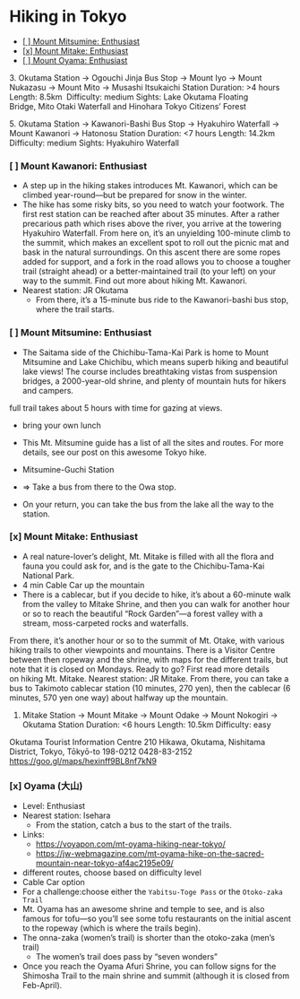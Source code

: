 # Hiking in Tokyo <!-- omit in toc -->

- [[ ] Mount Mitsumine: Enthusiast](#--mount-mitsumine-enthusiast)
- [[x] Mount Mitake: Enthusiast](#x-mount-mitake-enthusiast)
- [[ ] Mount Oyama: Enthusiast](#--mount-oyama-enthusiast)

3. Okutama Station -> Ogouchi Jinja Bus Stop -> Mount Iyo -> Mount Nukazasu -> Mount Mito -> Musashi Itsukaichi Station
Duration: >4 hours
Length: 8.5km 
Difficulty: medium
Sights: Lake Okutama Floating Bridge, Mito Otaki Waterfall and Hinohara Tokyo Citizens’ Forest


5. Okutama Station -> Kawanori-Bashi Bus Stop -> Hyakuhiro Waterfall -> Mount Kawanori -> Hatonosu Station
Duration: <7 hours
Length: 14.2km
Difficulty: medium
Sights: Hyakuhiro Waterfall



### [ ] Mount Kawanori: Enthusiast
* A step up in the hiking stakes introduces Mt. Kawanori, which can be climbed year-round—but be prepared for snow in the winter.
* The hike has some risky bits, so you need to watch your footwork. The first rest station can be reached after about 35 minutes. After a rather precarious path which rises above the river, you arrive at the towering Hyakuhiro Waterfall. From here on, it’s an unyielding 100-minute climb to the summit, which makes an excellent spot to roll out the picnic mat and bask in the natural surroundings. On this ascent there are some ropes added for support, and a fork in the road allows you to choose a tougher trail (straight ahead) or a better-maintained trail (to your left) on your way to the summit. Find out more about hiking Mt. Kawanori.
* Nearest station: JR Okutama
  * From there, it’s a 15-minute bus ride to the Kawanori-bashi bus stop, where the trail starts.

### [ ] Mount Mitsumine: Enthusiast
* The Saitama side of the Chichibu-Tama-Kai Park is home to Mount Mitsumine and Lake Chichibu, which means superb hiking and beautiful lake views! The course includes breathtaking vistas from suspension bridges, a 2000-year-old shrine, and plenty of mountain huts for hikers and campers.

 full trail takes about 5 hours with time for gazing at views. 

- bring your own lunch
- This Mt. Mitsumine guide has a list of all the sites and routes. For more details, see our post on this awesome Tokyo hike.

- Mitsumine-Guchi Station
- => Take a bus from there to the Owa stop. 
- On your return, you can take the bus from the lake all the way to the station.

### [x] Mount Mitake: Enthusiast
* A real nature-lover’s delight, Mt. Mitake is filled with all the flora and fauna you could ask for, and is the gate to the Chichibu-Tama-Kai National Park. 
* 4 min Cable Car up the mountain
* There is a cablecar, but if you decide to hike, it’s about a 60-minute walk from the valley to Mitake Shrine, and then you can walk for another hour or so to reach the beautiful “Rock Garden”—a forest valley with a stream, moss-carpeted rocks and waterfalls.

From there, it’s another hour or so to the summit of Mt. Otake, with various hiking trails to other viewpoints and mountains. There is a Visitor Centre between then ropeway and the shrine, with maps for the different trails, but note that it is closed on Mondays. Ready to go? First read more details on hiking Mt. Mitake.
Nearest station: JR Mitake. From there, you can take a bus to Takimoto cablecar station (10 minutes, 270 yen), then the cablecar (6 minutes, 570 yen one way) about halfway up the mountain.


1. Mitake Station -> Mount Mitake -> Mount Odake -> Mount Nokogiri -> Okutama Station
Duration: <6 hours
Length: 10.5km
Difficulty: easy

Okutama Tourist Information Centre
210 Hikawa, Okutama, Nishitama District, Tokyo, Tōkyō-to 198-0212
0428-83-2152
https://goo.gl/maps/hexinff9BL8nf7kN9

### [x] Oyama (大山)
* Level: Enthusiast
* Nearest station: Isehara
  * From the station, catch a bus to the start of the trails. 
* Links:
  * https://voyapon.com/mt-oyama-hiking-near-tokyo/
  * https://jw-webmagazine.com/mt-oyama-hike-on-the-sacred-mountain-near-tokyo-af4ac2195e09/
* different routes, choose based on difficulty level
* Cable Car option
* For a challenge:choose either the `Yabitsu-Toge Pass` or the `Otoko-zaka Trail`
* Mt. Oyama has an awesome shrine and temple to see, and is also famous for tofu—so you’ll see some tofu restaurants on the initial ascent to the ropeway (which is where the trails begin).
* The onna-zaka (women’s trail) is shorter than the otoko-zaka (men’s trail)
  * The women’s trail does pass by “seven wonders”
* Once you reach the Oyama Afuri Shrine, you can follow signs for the Shimosha Trail to the main shrine and summit (although it is closed from Feb-April).
